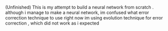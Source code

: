 (Unfinished)
This is my attempt to build a neural network from scratch . although i manage to make a neural network,
im confused what error correction technique to use 
right now im using evolution technique for error correction , which did not work as i expected 
